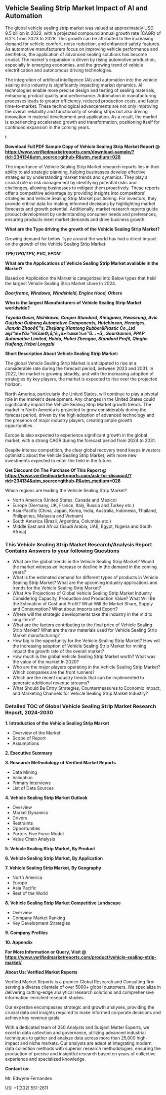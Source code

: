 <h2>Vehicle Sealing Strip Market Impact of AI and Automation</h2><p>The global vehicle sealing strip market was valued at approximately USD 9.5 billion in 2022, with a projected compound annual growth rate (CAGR) of 6.2% from 2023 to 2028. This growth can be attributed to the increasing demand for vehicle comfort, noise reduction, and enhanced safety features. As automotive manufacturers focus on improving vehicle performance and aesthetics, the application of advanced sealing solutions has become crucial. The market's expansion is driven by rising automotive production, especially in emerging economies, and the growing trend of vehicle electrification and autonomous driving technologies.</p><p>The integration of artificial intelligence (AI) and automation into the vehicle sealing strip industry is significantly impacting market dynamics. AI technologies enable more precise design and testing of sealing materials, enhancing product quality and performance. Automation in manufacturing processes leads to greater efficiency, reduced production costs, and faster time-to-market. These technological advancements are not only improving the overall reliability and functionality of sealing strips but also driving innovation in material development and application. As a result, the market is experiencing accelerated growth and transformation, positioning itself for continued expansion in the coming years.</p>t</p><p id="" class=""><strong>Download Full PDF Sample Copy of Vehicle Sealing Strip Market Report @ <a href="https://www.verifiedmarketreports.com/download-sample/?rid=234134&utm_source=github-R&utm_medium=028" target="_blank">https://www.verifiedmarketreports.com/download-sample/?rid=234134&utm_source=github-R&utm_medium=028</a></strong></p><p>The importance of&nbsp;Vehicle Sealing Strip Market research reports lies in their ability to aid strategic planning, helping businesses develop effective strategies by understanding market trends and dynamics. They play a crucial role in risk management by identifying potential risks and challenges, allowing businesses to mitigate them proactively. These reports offer a competitive advantage by providing insights into competitors' strategies and Vehicle Sealing Strip Market positioning. For investors, they provide critical data for making informed decisions by highlighting market forecasts and growth potential. Additionally, market research reports guide product development by understanding consumer needs and preferences, ensuring products meet market demands and drive business growth.</p><p><strong>What are the&nbsp;Type driving the growth of the Vehicle Sealing Strip Market?</strong></p><p id="" class="">Growing demand for below Type around the world has had a direct impact on the growth of the Vehicle Sealing Strip Market:</p><em><strong>TPE/TPO/TPV, PVC, EPDM</strong></em></p><strong>What are the&nbsp;Applications&nbsp;of Vehicle Sealing Strip Market available in the Market?</strong></p><p id="" class="">Based on Application the Market is categorized into Below types that held the largest Vehicle Sealing Strip Market share In 2024.</p><em><strong>Doorframe, Windows, Windshield, Engine Hood, Others</strong></em></p><strong>Who is the largest Manufacturers of Vehicle Sealing Strip Market worldwide?</strong></p><p><em><strong>Toyoda Gosei, Nishikawa, Cooper Standard, Kinugawa, Hwaseung, Avic Guizhou Guihang Automotive Components, Hutchinson, Henniges, Jianxin Zhaoâ€™s, Zhejiang Xiantong Rubber&Plastic Co.,Ltd æµ™æ±Ÿä»™é€šæ©¡å¡‘è‚¡ä»½æœ‰é™å…¬å¸, SaarGummi, PPAP Automotive Limited, Haida, Hubei Zhengao, Standard Profil, Qinghe Huifeng, Hebei Longzhi</strong></em></p><p id="" class=""><strong>Short Description About Vehicle Sealing Strip Market:</strong></p><p>The global Vehicle Sealing Strip Market is anticipated to rise at a considerable rate during the forecast period, between 2023 and 2031. In 2022, the market is growing steadily, and with the increasing adoption of strategies by key players, the market is expected to rise over the projected horizon.</p><p>North America, particularly the United States, will continue to play a pivotal role in the market's development. Any changes in the United States could significantly impact the Vehicle Sealing Strip Market growth trends. The market in North America is projected to grow considerably during the forecast period, driven by the high adoption of advanced technology and the presence of major industry players, creating ample growth opportunities.</p><p>Europe is also expected to experience significant growth in the global market, with a strong CAGR during the forecast period from 2024 to 2031.</p><p>Despite intense competition, the clear global recovery trend keeps investors optimistic about the Vehicle Sealing Strip Market, with more new investments expected to enter the field in the future.</p><p id="" class=""><strong>Get Discount On The Purchase Of This Report @ <a href="https://www.verifiedmarketreports.com/ask-for-discount/?rid=234134&utm_source=github-R&utm_medium=028" target="_blank">https://www.verifiedmarketreports.com/ask-for-discount/?rid=234134&utm_source=github-R&utm_medium=028</a></strong></p>Which regions are leading the Vehicle Sealing Strip Market?</p><ul><li>North America (United States, Canada and Mexico)</li><li>Europe (Germany, UK, France, Italy, Russia and Turkey etc.)</li><li>Asia-Pacific (China, Japan, Korea, India, Australia, Indonesia, Thailand, Philippines, Malaysia and Vietnam)</li><li>South America (Brazil, Argentina, Columbia etc.)</li><li>Middle East and Africa (Saudi Arabia, UAE, Egypt, Nigeria and South Africa)</li></ul><h3 id="" class="">This Vehicle Sealing Strip Market Research/Analysis Report Contains Answers to your following Questions</h3><ul><li>What are the global trends in the Vehicle Sealing Strip Market? Would the market witness an increase or decline in the demand in the coming years?</li><li>What is the estimated demand for different types of products in Vehicle Sealing Strip Market? What are the upcoming industry applications and trends for the Vehicle Sealing Strip Market?</li><li>What Are Projections of Global Vehicle Sealing Strip Market Industry Considering Capacity, Production and Production Value? What Will Be the Estimation of Cost and Profit? What Will Be Market Share, Supply and Consumption? What about imports and Export?</li><li>Where will the strategic developments take the industry in the mid to long-term?</li><li>What are the factors contributing to the final price of Vehicle Sealing Strip Market? What are the raw materials used for Vehicle Sealing Strip Market manufacturing?</li><li>How big is the opportunity for the Vehicle Sealing Strip Market? How will the increasing adoption of Vehicle Sealing Strip Market for mining impact the growth rate of the overall market?</li><li>How much is the global Vehicle Sealing Strip Market worth? What was the value of the market In 2020?</li><li>Who are the major players operating in the Vehicle Sealing Strip Market? Which companies are the front runners?</li><li>Which are the recent industry trends that can be implemented to generate additional revenue streams?</li><li>What Should Be Entry Strategies, Countermeasures to Economic Impact, and Marketing Channels for Vehicle Sealing Strip Market Industry?</li></ul><h3 id="" class="">Detailed TOC of Global Vehicle Sealing Strip Market Research Report, 2024-2030</h3><p id="" class=""><strong>1. Introduction of the Vehicle Sealing Strip Market</strong></p><ul><li>Overview of the Market</li><li>Scope of Report</li><li>Assumptions</li></ul><p id="" class=""><strong>2. Executive Summary</strong></p><p id="" class=""><strong>3. Research Methodology of Verified Market Reports</strong></p><ul><li>Data Mining</li><li>Validation</li><li>Primary Interviews</li><li>List of Data Sources</li></ul><p id="" class=""><strong>4. Vehicle Sealing Strip Market Outlook</strong></p><ul><li>Overview</li><li>Market Dynamics</li><li>Drivers</li><li>Restraints</li><li>Opportunities</li><li>Porters Five Force Model</li><li>Value Chain Analysis</li></ul><p id="" class=""><strong>5. Vehicle Sealing Strip Market, By Product</strong></p><p id="" class=""><strong>6. Vehicle Sealing Strip Market, By Application</strong></p><p id="" class=""><strong>7. Vehicle Sealing Strip Market, By Geography</strong></p><ul><li>North America</li><li>Europe</li><li>Asia Pacific</li><li>Rest of the World</li></ul><p id="" class=""><strong>8. Vehicle Sealing Strip Market Competitive Landscape</strong></p><ul><li>Overview</li><li>Company Market Ranking</li><li>Key Development Strategies</li></ul><p id="" class=""><strong>9. Company Profiles</strong></p><p id="" class=""><strong>10. Appendix</strong></p><p id="" class=""><strong>For More Information or Query, Visit @ <a href="https://www.verifiedmarketreports.com/product/vehicle-sealing-strip-market/" target="_blank">https://www.verifiedmarketreports.com/product/vehicle-sealing-strip-market/</a></strong></p><p id="" class=""><strong>About Us: Verified Market Reports</strong></p><p id="" class="">Verified Market Reports is a premier Global Research and Consulting firm serving a diverse clientele of over 5000+ global customers. We specialize in delivering cutting-edge analytical research solutions and comprehensive information-enriched research studies.</p><p id="" class="">Our expertise encompasses strategic and growth analyses, providing the crucial data and insights required to make informed corporate decisions and achieve key revenue goals.</p><p id="" class="">With a dedicated team of 250 Analysts and Subject Matter Experts, we excel in data collection and governance, utilizing advanced industrial techniques to gather and analyze data across more than 25,000 high-impact and niche markets. Our analysts are adept at integrating modern data collection methods with superior research methodologies, ensuring the production of precise and insightful research based on years of collective experience and specialized knowledge.</p><p id="" class=""><strong>Contact us:</strong></p><p id="" class="">Mr. Edwyne Fernandes</p><p id="" class="">US: +1(302) 551-2611</p>